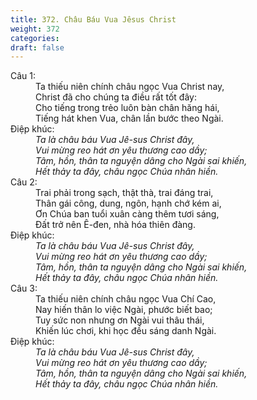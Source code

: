 ```yaml
---
title: 372. Châu Báu Vua Jêsus Christ
weight: 372
categories: 
draft: false
---
```

<dl><dt>Câu 1:</dt><dd data-verse="1">Ta thiếu niên chính châu ngọc Vua Christ nay, <br/>Christ đã cho chúng ta điều rất tốt đây: <br/>Cho tiếng trong trẻo luôn bàn chân hăng hái, <br/>Tiếng hát khen Vua, chân lần bước theo Ngài. </dd><dt>Điệp khúc:</dt><dd data-chorus="1"><em>Ta là châu báu Vua Jê-sus Christ đây, <br/>Vui mừng reo hát ơn yêu thương cao dầy; <br/>Tâm, hồn, thân ta nguyện dâng cho Ngài sai khiến, <br/>Hết thảy ta đây, châu ngọc Chúa nhân hiền. </em></dd><dt>Câu 2:</dt><dd data-verse="2">Trai phải trong sạch, thật thà, trai đáng trai, <br/>Thân gái công, dung, ngôn, hạnh chớ kém ai, <br/>Ơn Chúa ban tuổi xuân càng thêm tươi sáng, <br/>Đất trở nên Ê-đen, nhà hóa thiên đàng. </dd><dt>Điệp khúc:</dt><dd data-chorus="1"><em>Ta là châu báu Vua Jê-sus Christ đây, <br/>Vui mừng reo hát ơn yêu thương cao dầy; <br/>Tâm, hồn, thân ta nguyện dâng cho Ngài sai khiến, <br/>Hết thảy ta đây, châu ngọc Chúa nhân hiền. </em></dd><dt>Câu 3:</dt><dd data-verse="3">Ta thiếu niên chính châu ngọc Vua Chí Cao, <br/>Nay hiến thân lo việc Ngài, phước biết bao; <br/>Tuy sức non nhưng ơn Ngài vui thâu thái, <br/>Khiến lúc chơi, khi học đều sáng danh Ngài. </dd><dt>Điệp khúc:</dt><dd data-chorus="1"><em>Ta là châu báu Vua Jê-sus Christ đây, <br/>Vui mừng reo hát ơn yêu thương cao dầy; <br/>Tâm, hồn, thân ta nguyện dâng cho Ngài sai khiến, <br/>Hết thảy ta đây, châu ngọc Chúa nhân hiền. </em></dd></dl>